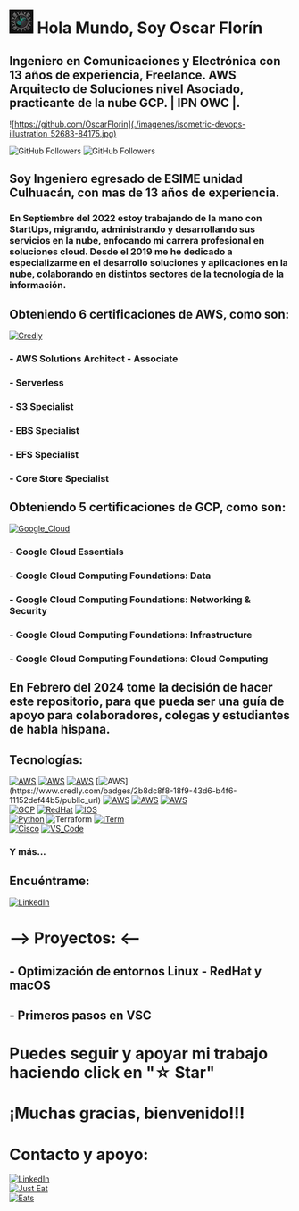 # ![huitzi](./imagenes/IMG_0680.JPG)   Hola Mundo, Soy  Oscar Florín 
## Ingeniero en Comunicaciones y Electrónica con 13 años de experiencia, Freelance. AWS Arquitecto de Soluciones nivel Asociado, practicante de la nube GCP. | IPN OWC |.

![https://github.com/OscarFlorin](./imagenes/isometric-devops-illustration_52683-84175.jpg)


![GitHub Followers](https://img.shields.io/github/followers/OscarFlorin?style=social)
![GitHub Followers](https://img.shields.io/github/stars/OscarFlorin?style=social)

## Soy Ingeniero egresado de ESIME unidad Culhuacán, con mas de 13 años de experiencia.

### En Septiembre del 2022 estoy trabajando de la mano con StartUps, migrando, administrando y desarrollando sus servicios en la nube, enfocando mi carrera profesional en soluciones cloud. Desde el 2019 me he dedicado a especializarme en el desarrollo soluciones y aplicaciones en la nube, colaborando en distintos sectores de la tecnología de la información. 

## Obteniendo 6 certificaciones de AWS, como son:

[![Credly](https://img.shields.io/badge/Credly-FF9900?style=for-the-badge&logo=Credly&logoColor=white&labelColor=101010)](https://www.credly.com/badges/2b8dc8f8-18f9-43d6-b4f6-11152def44b5/public_url)
### - AWS Solutions Architect - Associate
### - Serverless
### - S3 Specialist
### - EBS Specialist
### - EFS Specialist
### - Core Store Specialist

## Obteniendo 5 certificaciones de GCP, como son:

[![Google_Cloud](https://img.shields.io/badge/Google_Cloud_Skills_Boost-4285F4?style=for-the-badge&logo=googlecloud&logoColor=white&labelColor=101010)](https://www.cloudskillsboost.google/public_profiles/9b348f67-6d7e-4ff3-8dd0-c511bd50a191)
### - Google Cloud Essentials
### - Google Cloud Computing Foundations: Data
### - Google Cloud Computing Foundations: Networking & Security
### - Google Cloud Computing Foundations: Infrastructure
### - Google Cloud Computing Foundations: Cloud Computing

## En Febrero del 2024 tome la decisión de hacer este repositorio, para que pueda ser una guía de apoyo para colaboradores, colegas y estudiantes de habla hispana.


## Tecnologías:
[![AWS](https://img.shields.io/badge/Amazon_Web_Services-FF9900?style=for-the-badge&logo=amazon-aws&logoColor=white&labelColor=101010)](https://www.credly.com/badges/59ba76d5-895c-4b64-be4b-67acc873bdfc/public_url)
[![AWS](https://img.shields.io/badge/Solutions_Architect_associate_Certified-FF9900?style=for-the-badge&logo=amazon-aws&logoColor=white&labelColor=101010)](https://www.credly.com/badges/2b8dc8f8-18f9-43d6-b4f6-11152def44b5/public_url)
[![AWS](https://img.shields.io/badge/Serverless-FA7343?style=for-the-badge&logo=amazon-aws&logoColor=white&labelColor=101010)](https://www.credly.com/badges/8acd01d2-c0ce-4ac2-95ed-3bf1cbf88fef/public_url)
[![AWS](https://img.shields.io/badge/Data_Bases_(SQL_&_NoSQL)-1575F9?style=for-the-badge&logo=amazon-aws&logoColor=white&labelColor=101010)](https://www.credly.com/badges/2b8dc8f8-18f9-43d6-b4f6-11152def44b5/public_url)
[![AWS](https://img.shields.io/badge/Storage_Core-232F3E?style=for-the-badge&logo=amazon-aws&logoColor=white&labelColor=101010)](https://www.credly.com/badges/e1887bb1-54f9-4f3a-858c-41ffd5500186/public_url)
[![AWS](https://img.shields.io/badge/Network_&_CDN-232F3E?style=for-the-badge&logo=amazon-aws&logoColor=white&labelColor=101010)](https://www.credly.com/badges/2b8dc8f8-18f9-43d6-b4f6-11152def44b5/public_url)
[![AWS](https://img.shields.io/badge/Security_and_Compliance-blue?style=for-the-badge&logo=amazon-aws&logoColor=white&labelColor=101010)](https://www.credly.com/badges/2b8dc8f8-18f9-43d6-b4f6-11152def44b5/public_url)
</br>
[![GCP](https://img.shields.io/badge/Google_Cloud-4285F4?style=for-the-badge&logo=googlecloud&logoColor=white&labelColor=101010)](https://www.cloudskillsboost.google/public_profiles/9b348f67-6d7e-4ff3-8dd0-c511bd50a191)
[![RedHat](https://img.shields.io/badge/Red%20Hat-EE0000?style=for-the-badge&logo=redhat&logoColor=white&labelColor=101010)]()
[![IOS](https://img.shields.io/badge/Ventura-000000?style=for-the-badge&logo=ios&logoColor=white&labelColor=101010)]()
</br>
[![Python](https://img.shields.io/badge/Python-black?style=for-the-badge&logo=python&logoColor=white&labelColor=101010)]()
![Terraform](https://img.shields.io/badge/terraform-%235835CC.svg?style=for-the-badge&logo=terraform&logoColor=white)
[![ITerm](https://img.shields.io/badge/iTerm-000000?style=for-the-badge&logo=iterm2&logoColor=white&labelColor=101010)]()
</br>
[![Cisco](https://img.shields.io/badge/Intro_to_Cybersec-%23049fd9.svg?style=for-the-badge&logo=cisco&logoColor=black)](https://www.credly.com/badges/9a5782a3-0147-4e41-8f29-12538896b6b9/public_url)
[![VS_Code](https://img.shields.io/badge/VS_Code-0078D4?style=for-the-badge&logo=visual%20studio%20code&logoColor=white&labelColor=101010)]()
</br>

### Y más...

## Encuéntrame:

[![LinkedIn](https://img.shields.io/badge/Oscar_Florin-0077B5?style=for-the-badge&logo=linkedin&logoColor=white&labelColor=101010)](https://www.linkedin.com/in/oscarflorincontreras)


# --> Proyectos: <--

## - Optimización de entornos Linux - RedHat y macOS 
## - Primeros pasos en VSC

# Puedes seguir y apoyar mi trabajo haciendo click en "☆ Star"
# ¡Muchas gracias, bienvenido!!!

# Contacto y apoyo:

[![LinkedIn](https://img.shields.io/badge/Oscar_Florin-0077B5?style=for-the-badge&logo=linkedin&logoColor=white&labelColor=101010)](https://www.linkedin.com/in/oscarflorincontreras)
<br>[![Just Eat](https://img.shields.io/badge/Donaciones_para_tacos_🌮🌮🌮-7A1FA2?style=for-the-badge&logo=aiqfome&logoColor=white)](https://paypal.me/OscarFlorin?country.x=MX&locale.x=es_XC)
<br>[![Eats](https://img.shields.io/badge/Donaciones_alimento_para_🐈🐈-black?style=for-the-badge&logo=uber-eats&logoColor=green)](https://paypal.me/OscarFlorin?country.x=MX&locale.x=es_XC)</br>

